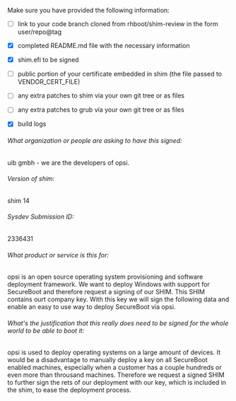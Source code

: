 Make sure you have provided the following information:

 - [ ] link to your code branch cloned from rhboot/shim-review in the form user/repo@tag
 - [X] completed README.md file with the necessary information
 - [X] shim.efi to be signed
 - [ ] public portion of your certificate embedded in shim (the file passed to VENDOR_CERT_FILE)
 - [ ] any extra patches to shim via your own git tree or as files
 - [ ] any extra patches to grub via your own git tree or as files
 - [X] build logs


###### What organization or people are asking to have this signed:
uib gmbh - we are the developers of opsi.

###### Version of shim:
shim 14

###### Sysdev Submission ID:
2336431

###### What product or service is this for:
opsi is an open source operating system provisioning and software deployment framework.
We want to deploy Windows with support for SecureBoot and therefore request a signing of our SHIM. This SHIM contains ourt company key. With this key we will sign the following data and enable an easy to use way to deploy SecureBoot via opsi.

###### What's the justification that this really does need to be signed for the whole world to be able to boot it:
opsi is used to deploy operating systems on a large amount of devices. It would be a disadvantage to manually deploy a key on all SecureBoot enabled machines, especially when a customer has a couple hundreds or even more than throusand machines. Therefore we request a signed SHIM to further sign the rets of our deployment with our key, which is included in the shim, to ease the deployment process.
